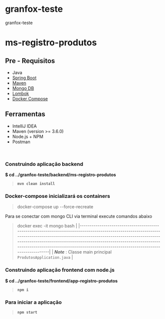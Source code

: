 # granfox-teste
granfox-teste


# ms-registro-produtos


## Pre - Requisitos
- Java
- [Spring Boot](https://spring.io/projects/spring-boot)
- [Maven](https://maven.apache.org/guides/index.html)
- [Mongo DB](https://docs.mongodb.com/guides/)
- [Lombok](https://objectcomputing.com/resources/publications/sett/january-2010-reducing-boilerplate-code-with-project-lombok)
- [Docker Compose](https://docs.docker.com/compose/)


## Ferramentas
- IntelliJ IDEA
- Maven (version >= 3.6.0)
- Node.js + NPM
- Postman


<br/>


###  Construindo aplicação backend
**$ cd ../granfox-teste/backend/ms-registro-produtos**
> **```mvn clean install```** 


### Docker-compose inicializará os containers
> docker-compose up --force-recreate  

Para se conectar com mongo CLI via terminal execute comandos abaixo
> docker exec -it mongo bash
                                                                                                                                                                                                       |
|--------------------------------------------------------------------------------------------------------------------------------------------------------------------------------------------------------------------------------------------------------------------------------------------------------------------------------------------------------|
| **_Note_** : Classe main principal `ProdutosApplication.java` |



###  Construindo aplicação frontend com node.js
**$ cd ../granfox-teste/frontend/app-registro-produtos**
> **```npm i```**

### Para iniciar a aplicação
> **```npm start```** 
